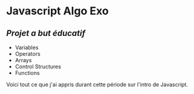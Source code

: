 # Javascript Algo Exo 

*Projet a but éducatif*
-------------------------------
* Variables
* Operators
* Arrays
* Control Structures
* Functions

Voici tout ce que j'ai appris durant cette période sur l'intro de Javascript.

